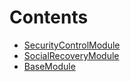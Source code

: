 

# Contents
- [SecurityControlModule](/src/modules/SecurityControlModule)
- [SocialRecoveryModule](/src/modules/SocialRecoveryModule)
- [BaseModule](BaseModule.sol/abstract.BaseModule.md)
